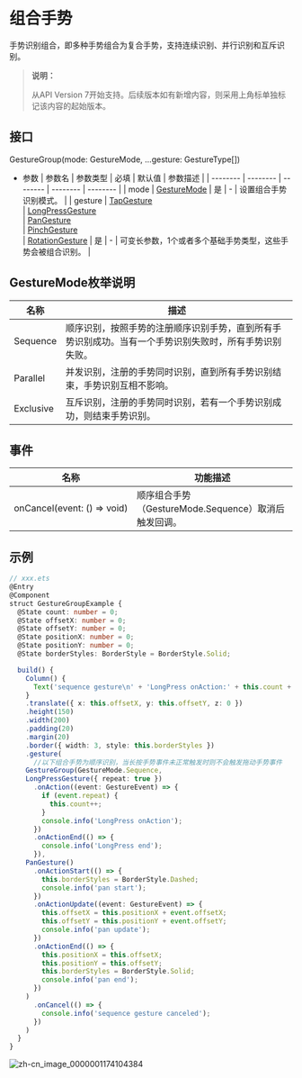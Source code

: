 # 组合手势

手势识别组合，即多种手势组合为复合手势，支持连续识别、并行识别和互斥识别。

>  **说明：**
>
> 从API Version 7开始支持。后续版本如有新增内容，则采用上角标单独标记该内容的起始版本。


## 接口

GestureGroup(mode: GestureMode, ...gesture: GestureType[])

- 参数
  | 参数名 | 参数类型 | 必填 | 默认值 | 参数描述 |
  | -------- | -------- | -------- | -------- | -------- |
  | mode | [GestureMode](#gesturemode枚举说明)                                                  | 是 | - | 设置组合手势识别模式。 |
  | gesture | [TapGesture](ts-basic-gestures-tapgesture.md)<br/>\|&nbsp;[LongPressGesture](ts-basic-gestures-longpressgesture.md)<br/>\|&nbsp;[PanGesture](ts-basic-gestures-pangesture.md)<br/>\|&nbsp;[PinchGesture](ts-basic-gestures-pinchgesture.md)<br/>\|&nbsp;[RotationGesture](ts-basic-gestures-rotationgesture.md) | 是 | - | 可变长参数，1个或者多个基础手势类型，这些手势会被组合识别。 |

## GestureMode枚举说明
  | 名称 | 描述 |
  | -------- | -------- |
  | Sequence | 顺序识别，按照手势的注册顺序识别手势，直到所有手势识别成功。当有一个手势识别失败时，所有手势识别失败。 |
  | Parallel | 并发识别，注册的手势同时识别，直到所有手势识别结束，手势识别互相不影响。 |
  | Exclusive | 互斥识别，注册的手势同时识别，若有一个手势识别成功，则结束手势识别。 |


## 事件

| 名称 | 功能描述 |
| -------- | -------- |
| onCancel(event:&nbsp;()&nbsp;=&gt;&nbsp;void) | 顺序组合手势（GestureMode.Sequence）取消后触发回调。 |


## 示例

```ts
// xxx.ets
@Entry
@Component
struct GestureGroupExample {
  @State count: number = 0;
  @State offsetX: number = 0;
  @State offsetY: number = 0;
  @State positionX: number = 0;
  @State positionY: number = 0;
  @State borderStyles: BorderStyle = BorderStyle.Solid;

  build() {
    Column() {
      Text('sequence gesture\n' + 'LongPress onAction:' + this.count + '\nPanGesture offset:\nX: ' + this.offsetX + '\n' + 'Y: ' + this.offsetY)
    }
    .translate({ x: this.offsetX, y: this.offsetY, z: 0 })
    .height(150)
    .width(200)
    .padding(20)
    .margin(20)
    .border({ width: 3, style: this.borderStyles })
    .gesture(
      //以下组合手势为顺序识别，当长按手势事件未正常触发时则不会触发拖动手势事件
    GestureGroup(GestureMode.Sequence,
    LongPressGesture({ repeat: true })
      .onAction((event: GestureEvent) => {
        if (event.repeat) {
          this.count++;
        }
        console.info('LongPress onAction');
      })
      .onActionEnd(() => {
        console.info('LongPress end');
      }),
    PanGesture()
      .onActionStart(() => {
        this.borderStyles = BorderStyle.Dashed;
        console.info('pan start');
      })
      .onActionUpdate((event: GestureEvent) => {
        this.offsetX = this.positionX + event.offsetX;
        this.offsetY = this.positionY + event.offsetY;
        console.info('pan update');
      })
      .onActionEnd(() => {
        this.positionX = this.offsetX;
        this.positionY = this.offsetY;
        this.borderStyles = BorderStyle.Solid;
        console.info('pan end');
      })
    )
      .onCancel(() => {
        console.info('sequence gesture canceled');
      })
    )
  }
}
```

![zh-cn_image_0000001174104384](figures/zh-cn_image_0000001174104384.gif)
